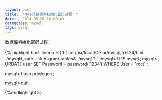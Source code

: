 ```yaml
---
layout: post
title:  "Mysql数据库初始化密码过程："
date:   2014-05-26 16:00:09
categories: mysql
tags: mysql
---
```

数据库初始化密码过程：

{% highlight bash lineno %}
1：cd /usr/local/Cellar/mysql/5.6.24/bin/
./mysqld_safe --skip-grant-tables&
./mysql
2：
mysql> USE mysql ;
mysql> UPDATE user SET Password = password('1234') WHERE User = 'root' ;

mysql> flush privileges ;

mysql> quit


{%endhighlight%}
